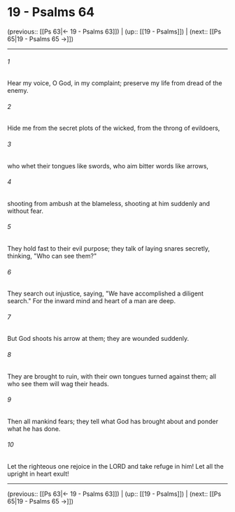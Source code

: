 # 19 - Psalms 64

(previous:: [[Ps 63|← 19 - Psalms 63]]) | (up:: [[19 - Psalms]]) | (next:: [[Ps 65|19 - Psalms 65 →]])

***


###### 1 
Hear my voice, O God, in my complaint; preserve my life from dread of the enemy. 

###### 2 
Hide me from the secret plots of the wicked, from the throng of evildoers, 

###### 3 
who whet their tongues like swords, who aim bitter words like arrows, 

###### 4 
shooting from ambush at the blameless, shooting at him suddenly and without fear. 

###### 5 
They hold fast to their evil purpose; they talk of laying snares secretly, thinking, "Who can see them?" 

###### 6 
They search out injustice, saying, "We have accomplished a diligent search." For the inward mind and heart of a man are deep. 

###### 7 
But God shoots his arrow at them; they are wounded suddenly. 

###### 8 
They are brought to ruin, with their own tongues turned against them; all who see them will wag their heads. 

###### 9 
Then all mankind fears; they tell what God has brought about and ponder what he has done. 

###### 10 
Let the righteous one rejoice in the LORD and take refuge in him! Let all the upright in heart exult!

***

(previous:: [[Ps 63|← 19 - Psalms 63]]) | (up:: [[19 - Psalms]]) | (next:: [[Ps 65|19 - Psalms 65 →]])
